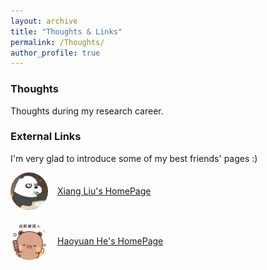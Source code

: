 ```yaml
---
layout: archive
title: "Thoughts & Links"
permalink: /Thoughts/
author_profile: true
---
```



### Thoughts

Thoughts during my research career.


### External Links

I'm very glad to introduce some of my best friends' pages :)


<div style="display: flex; align-items: center; margin-bottom: 20px;">
    <img src="../images/barebear.jpg" alt="Xiang Liu" style="width: 60px; height: 60px; border-radius: 50%; margin-right: 15px;">
    <a href="https://lx-1234.github.io/" target="_blank">Xiang Liu's HomePage</a>
</div>

<div style="display: flex; align-items: center; margin-bottom: 20px;">
    <img src="../images/hhy.jpg" alt="Haoyuan He" style="width: 60px; height: 60px; border-radius: 50%; margin-right: 15px;">
    <a href="https://hao-yuan-he.github.io/" target="_blank">Haoyuan He's HomePage</a>
</div>



